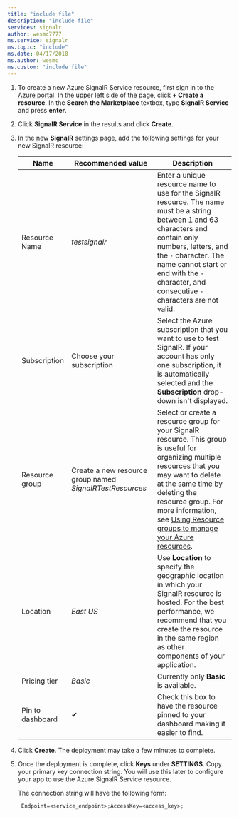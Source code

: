 ```yaml
---
title: "include file"
description: "include file"
services: signalr
author: wesmc7777
ms.service: signalr
ms.topic: "include"
ms.date: 04/17/2018
ms.author: wesmc
ms.custom: "include file"
---
```



1. To create a new Azure SignalR Service resource, first sign in to the [Azure portal](https://portal.azure.com). In the upper left side of the page, click **+ Create a resource**. In the **Search the Marketplace** textbox, type **SignalR Service** and press **enter**.

2. Click **SignalR Service** in the results and click **Create**.

3. In the new **SignalR** settings page, add the following settings for your new SignalR resource:

    | Name | Recommended value | Description |
    | ---- | ----------------- | ----------- |
    | Resource Name | *testsignalr* | Enter a unique resource name to use for the SignalR resource. The name must be a string between 1 and 63 characters and contain only numbers, letters, and the `-` character. The name cannot start or end with the `-` character, and consecutive `-` characters are not valid.|
    | Subscription | Choose your subscription |  Select the Azure subscription that you want to use to test SignalR. If your account has only one subscription, it is automatically selected and the **Subscription** drop-down isn't displayed.|
    | Resource group | Create a new resource group named *SignalRTestResources*| Select or create a resource group for your SignalR resource. This group is useful for organizing multiple resources that you may want to delete at the same time by deleting the resource group. For more information, see [Using Resource groups to manage your Azure resources](../articles/azure-resource-manager/resource-group-overview.md). |
    | Location | *East US* | Use **Location** to specify the geographic location in which your SignalR resource is hosted. For the best performance, we recommend that you create the resource in the same region as other components of your application. |
    | Pricing tier | *Basic* | Currently only **Basic** is available. |
    | Pin to dashboard | ✔ | Check this box to have the resource pinned to your dashboard making it easier to find. |

4. Click **Create**. The deployment may take a few minutes to complete.

5. Once the deployment is complete, click **Keys** under **SETTINGS**. Copy your primary key connection string. You will use this later to configure your app to use the Azure SignalR Service resource.

    The connection string will have the following form:
    
        Endpoint=<service_endpoint>;AccessKey=<access_key>;
